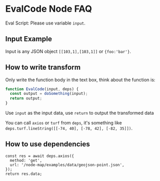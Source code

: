 # EvalCode Node FAQ

Eval Script: Please use variable `input`.

## Input Example

Input is any JSON object `[[103,1],[103,1]]` or `{foo:'bar'}`.

## How to write transform

Only write the function body in the text box, think about the function is:

```js
function EvalCode(input, deps) {
  const output = doSomething(input);
  return output;
}
```

Use `input` as the input data, use `return` to output the transformed data

You can call `axios` or `turf` from `deps`, it's something like `deps.turf.lineString([[-74, 40], [-78, 42], [-82, 35]])`.

## How to use dependencies

```
const res = await deps.axios({
  method: 'get',
  url: '/node-map/examples/data/geojson-point.json',
});
return res.data;
```
